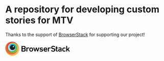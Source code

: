 # A repository for developing custom stories for MTV

Thanks to the support of [BrowserStack](https://www.browserstack.com) for supporting our project!

![BrowserStack](browserstack.png "BrowserStack")
